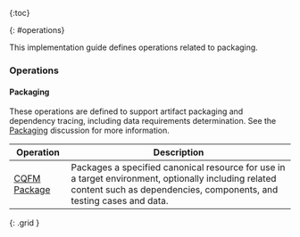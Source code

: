 {:toc}

{: #operations}

This implementation guide defines operations related to packaging.

### Operations

#### Packaging

These operations are defined to support artifact packaging and dependency tracing, including data requirements determination. See the [Packaging](packaging.html) discussion for more information.

| **Operation** | **Description** |
|----|----|
| [CQFM Package](OperationDefinition-cqfm-package.html) | Packages a specified canonical resource for use in a target environment, optionally including related content such as dependencies, components, and testing cases and data. |
{: .grid }